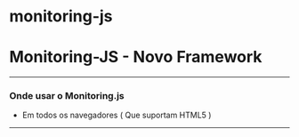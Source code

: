 # monitoring-js
<h1>Monitoring-JS - Novo Framework</h1>
<hr>
<h3>Onde usar o Monitoring.js</h3>
<ul>
	<li>Em todos os navegadores ( Que suportam HTML5 ) </li>
</ul>
<hr>

